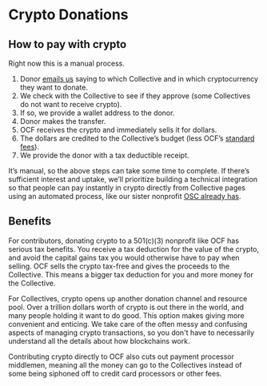 # Crypto Donations

## How to pay with crypto

Right now this is a manual process.

1. Donor [emails us](https://opencollective.com/redirect?url=mailto%3Acontact%40opencollective.foundation) saying to which Collective and in which cryptocurrency they want to donate.
2. We check with the Collective to see if they approve (some Collectives do not want to receive crypto).
3. If so, we provide a wallet address to the donor.
4. Donor makes the transfer.
5. OCF receives the crypto and immediately sells it for dollars.
6. The dollars are credited to the Collective’s budget (less OCF’s [standard fees](https://docs.opencollective.foundation/how-it-works/fees)).
7. We provide the donor with a tax deductible receipt.

It’s manual, so the above steps can take some time to complete. If there’s sufficient interest and uptake, we’ll prioritize building a technical integration so that people can pay instantly in crypto directly from Collective pages using an automated process, like our sister nonprofit [OSC already has](https://blog.opencollective.com/support-open-source-software-using-crypto/).

## Benefits

For contributors, donating crypto to a 501(c)(3) nonprofit like OCF has serious tax benefits. You receive a tax deduction for the value of the crypto, and avoid the capital gains tax you would otherwise have to pay when selling. OCF sells the crypto tax-free and gives the proceeds to the Collective. This means a bigger tax deduction for you and more money for the Collective.

For Collectives, crypto opens up another donation channel and resource pool. Over a trillion dollars worth of crypto is out there in the world, and many people holding it want to do good. This option makes giving more convenient and enticing. We take care of the often messy and confusing aspects of managing crypto transactions, so you don't have to necessarily understand all the details about how blockchains work.

Contributing crypto directly to OCF also cuts out payment processor middlemen, meaning all the money can go to the Collectives instead of some being siphoned off to credit card processors or other fees.
